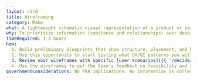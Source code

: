 ```yaml
---
layout: card
title: Wireframing
category: Make
what: A lightweight schematic visual representation of a product or service interface.
why: To prioritize information (substance and relationships) over decoration (style) as you begin defining the solution by keeping the design light. Wireframing also gives designers a great opportunity to start asking developers early questions about feasibility and structure.
timeRequired: 1-3 hours
how:
  1. Build preliminary blueprints that show structure, placement, and hierarchy for your product. Steer clear of font choices, color, or other stylized elements that would distract both the researcher and the reviewer. Lightweight designs are conceptually easier to reconfigure. A few helpful tools for building wireframes are OmniGraffle and Balsamiq, which purposefully keep the wireframe looking like rough sketches.
  2. Use this opportunity to start listing what UX/UI patterns you will need.
  3. Review your wireframes with specific [user scenarios]({{ '/decide/user-scenarios/' | prepend: site.baseurl }}) and [personas]({{ '/decide/personas/' | prepend: site.baseurl }}) in mind. Can users accomplish their task with the wireframe you are sketching out?
  4. Use the wireframes to get the team’s feedback on feasibility and structure.
governmentConsiderations: No PRA implications. No information is collected from members of the public.
---
```

